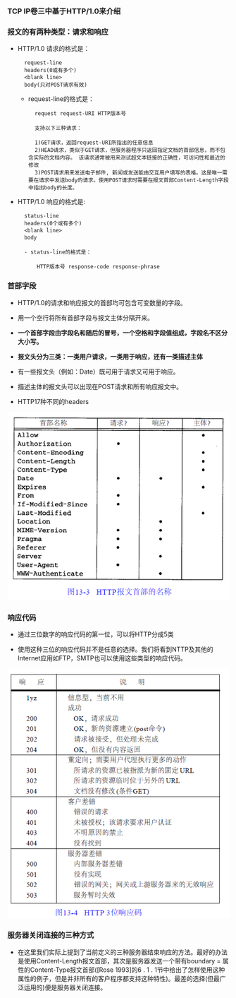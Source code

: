 ### TCP IP卷三中基于HTTP/1.0来介绍 ###


### 报文的有两种类型：请求和响应 ###

- HTTP/1.0 请求的格式是：

		request-line
		headers(0或有多个)
		<blank line>
		body(只对POST请求有效)

	- request-line的格式是：

			request request-URI HTTP版本号
	
			支持以下三种请求：
			
			1)GET请求，返回request-URI所指出的任意信息
			2)HEAD请求，类似于GET请求，但服务器程序只返回指定文档的首部信息，而不包含实际的文档内容。 该请求通常被用来测试超文本链接的正确性，可访问性和最近的修改
			3)POST请求用来发送电子邮件, 新闻或发送能由交互用户填写的表格。这是唯一需要在请求中发送body的请求。使用POST请求时需要在报文首部Content-Length字段中指出body的长度。

- HTTP/1.0 响应的格式是:

		status-line
		headers(0个或有多个)
		<blank line>
		body

		- status-line的格式是：

			HTTP版本号 response-code response-phrase

### 首部字段 ###

- HTTP/1.0的请求和响应报文的首部均可包含可变数量的字段。

- 用一个空行将所有首部字段与报文主体分隔开来。

- **一个首部字段由字段名和随后的冒号，一个空格和字段值组成，字段名不区分大小写。**

- **报文头分为三类：一类用户请求，一类用于响应，还有一类描述主体**

- 有一些报文头（例如：Date）既可用于请求又可用于响应。

- 描述主体的报文头可以出现在POST请求和所有响应报文中。

- HTTP17种不同的headers

![http_headers](./image/http_headers.png)

### 响应代码 ###

- 通过三位数字的响应代码的第一位，可以将HTTP分成5类

- 使用这种三位的响应代码并不是任意的选择。我们将看到NTTP及其他的Internet应用如FTP，SMTP也可以使用这些类型的响应代码。

![http_response_code](./image/http_response_code.png)


### 服务器关闭连接的三种方式 ###

- 在这里我们实际上提到了当前定义的三种服务器结束响应的方法。最好的办法
是使用Content-Length报文首部，其次是服务器发送一个带有boundary = 属性的Content-Type报文首部([Rose 1993]的6 . 1 . 1节中给出了怎样使用这种属性的例子，但是并非所有的客户程序都支持这种特性)。最差的选择(但最广泛运用的)便是服务器关闭连接。



